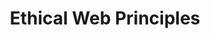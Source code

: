 ---
layout: bookmark
title: Ethical Web Principles
tags:
  - Bookmarks
  - Web
  - Web Standards
created: '2024-12-12T10:02:52.718000+00:00'
link: https://www.w3.org/TR/ethical-web-principles/
id: 919999792
excerpt: >-
  The web should be a platform that helps people and provides a positive social
  benefit. As we continue to evolve the web platform, we must therefore consider
  the consequences of our work. The following document sets out ethical
  principles that will drive W3C's continuing work in this direction.
image: >-
  https://rdl.ink/render/https%3A%2F%2Fwww.w3.org%2FTR%2Fethical-web-principles%2F
---